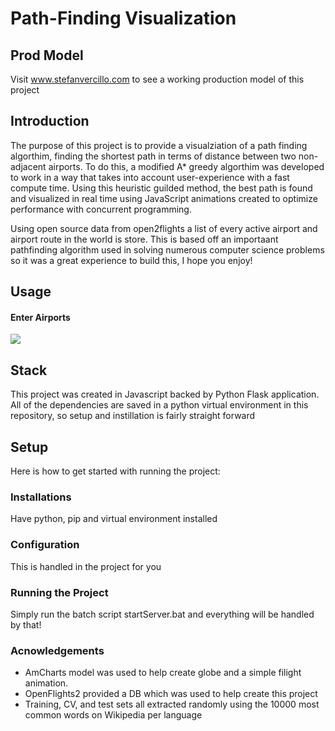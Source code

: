 # Path-Finding Visualization

## Prod Model
Visit www.stefanvercillo.com to see a working production model of this project

## Introduction

The purpose of this project is to provide a visualziation of a path finding algorthim, finding the shortest path in terms of distance between two non-adjacent airports. To do this, a modified A* greedy algorthim was developed to work in a way that takes into account user-experience with a fast compute time. Using this heuristic guilded method, the best path is found and visualized in real time using JavaScript animations created to optimize performance with concurrent programming.

Using open source data from open2flights a list of every active airport and airport route in the world is store. This is based off an importaant pathfinding algorithm used in solving numerous computer science problems so it was a great experience to build this, I hope you enjoy!

## Usage

#### Enter Airports 
  ![](/static/startAnimation.PNG)


## Stack
This project was created in Javascript backed by Python Flask application. All of the dependencies are saved in a python virtual environment in this repository, so setup and instillation is fairly straight forward


## Setup
Here is how to get started with running the project:

### Installations
Have python, pip and virtual environment installed

### Configuration
This is handled in the project for you

### Running the Project
Simply run the batch script startServer.bat and everything will be handled by that!

### Acnowledgements
* AmCharts model was used to help create globe and a simple filight animation. 
* OpenFlights2 provided a DB which was used to help create this project
* Training, CV, and test sets all extracted randomly using the 10000 most common words on Wikipedia per language


